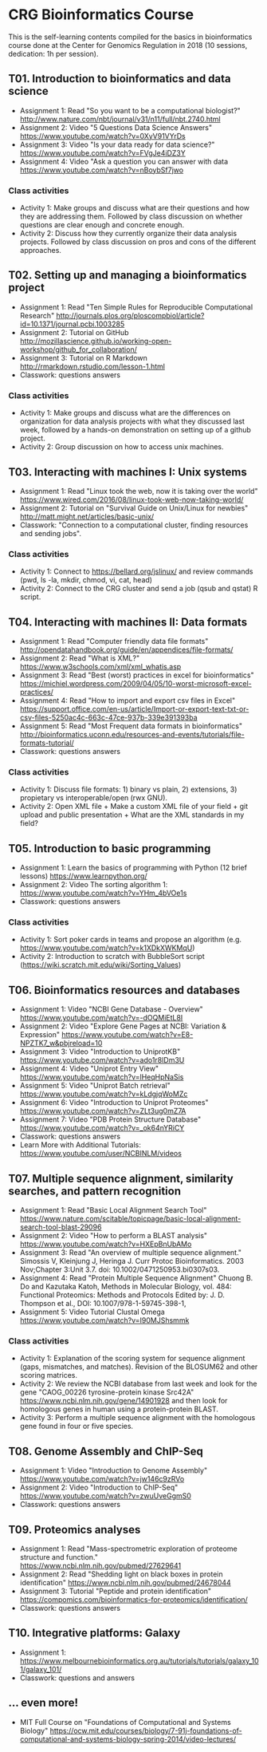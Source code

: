 CRG Bioinformatics Course
========================
This is the self-learning contents compiled for the basics in bioinformatics course done at the Center for Genomics Regulation in 2018 (10 sessions, dedication: 1h per session).

## T01. Introduction to bioinformatics and data science
* Assignment 1: Read "So you want to be a computational biologist?" http://www.nature.com/nbt/journal/v31/n11/full/nbt.2740.html
* Assignment 2: Video "5 Questions Data Science Answers" https://www.youtube.com/watch?v=0XyV91VYrDs
* Assignment 3: Video "Is your data ready for data science?" https://www.youtube.com/watch?v=FVgJe4iDZ3Y
* Assignment 4: Video "Ask a question you can answer with data https://www.youtube.com/watch?v=nBoybSf7jwo

### Class activities
* Activity 1: Make groups and discuss what are their questions and how they are addressing them. Followed by class discussion on whether questions are clear enough and concrete enough.
* Activity 2: Discuss how they currently organize their data analysis projects. Followed by class discussion on pros and cons of the different approaches.

## T02. Setting up and managing a bioinformatics project
* Assignment 1: Read "Ten Simple Rules for Reproducible Computational Research" http://journals.plos.org/ploscompbiol/article?id=10.1371/journal.pcbi.1003285
* Assignment 2: Tutorial on GitHub http://mozillascience.github.io/working-open-workshop/github_for_collaboration/
* Assignment 3: Tutorial on R Markdown http://rmarkdown.rstudio.com/lesson-1.html
* Classwork: questions answers

### Class activities
* Activity 1: Make groups and discuss what are the differences on organization for data analysis projects with what they discussed last week, followed by a hands-on demonstration on setting up of a github project.
* Activity 2: Group discussion on how to access unix machines.

## T03. Interacting with machines I: Unix systems
* Assignment 1: Read "Linux took the web, now it is taking over the world" https://www.wired.com/2016/08/linux-took-web-now-taking-world/
* Assignment 2: Tutorial on "Survival Guide on Unix/Linux for newbies" http://matt.might.net/articles/basic-unix/
* Classwork: "Connection to a computational cluster, finding resources and sending jobs".
### Class activities
* Activity 1: Connect to https://bellard.org/jslinux/ and review commands (pwd, ls -la, mkdir, chmod, vi, cat, head)
* Activity 2:  Connect to the CRG cluster and send a job (qsub and qstat) R script.

## T04. Interacting with machines II: Data formats
* Assignment 1: Read "Computer friendly data file formats" http://opendatahandbook.org/guide/en/appendices/file-formats/
* Assignment 2: Read "What is XML?" https://www.w3schools.com/xml/xml_whatis.asp
* Assignment 3: Read "Best (worst) practices in excel for bioinformatics" https://michiel.wordpress.com/2009/04/05/10-worst-microsoft-excel-practices/
* Assignment 4: Read "How to import and export csv files in Excel" https://support.office.com/en-us/article/Import-or-export-text-txt-or-csv-files-5250ac4c-663c-47ce-937b-339e391393ba
* Assignment 5: Read "Most Frequent data formats in bioinformatics" http://bioinformatics.uconn.edu/resources-and-events/tutorials/file-formats-tutorial/
* Classwork: questions answers

### Class activities
* Activity 1: Discuss file formats: 1) binary vs plain, 2) extensions, 3) propietary vs interoperable/open (rwx GNU).
* Activity 2: Open XML file + Make a custom XML file of your field + git upload and public presentation + What are the XML standards in my field?

## T05. Introduction to basic programming
* Assignment 1: Learn the basics of programming with Python (12 brief lessons) https://www.learnpython.org/
* Assignment 2: Video The sorting algorithm 1: https://www.youtube.com/watch?v=YHm_4bVOe1s
* Classwork: questions answers
	
### Class activities
* Activity 1: Sort poker cards in teams and propose an algorithm (e.g. https://www.youtube.com/watch?v=k1XDkXWKMqU)
* Activity 2: Introduction to scratch with BubbleSort script (https://wiki.scratch.mit.edu/wiki/Sorting_Values)

## T06. Bioinformatics resources and databases
* Assignment 1: Video "NCBI Gene Database - Overview" https://www.youtube.com/watch?v=-dOQMiEtL8I
* Assignment 2: Video "Explore Gene Pages at NCBI: Variation & Expression" https://www.youtube.com/watch?v=E8-NPZTK7_w&pbjreload=10
* Assignment 3: Video "Introduction to UniprotKB" https://www.youtube.com/watch?v=ado1r8IDm3U
* Assignment 4: Video "Uniprot Entry View" https://www.youtube.com/watch?v=lHeqHpNaSis
* Assignment 5: Video "Uniprot Batch retrieval" https://www.youtube.com/watch?v=kLdgjqWoMZc
* Assignment 6: Video "Introduction to Uniprot Proteomes" https://www.youtube.com/watch?v=ZLt3ug0mZ7A
* Assignment 7: Video "PDB Protein Structure Database" https://www.youtube.com/watch?v=_ok64nYRiCY
* Classwork: questions answers
* Learn More with Additional Tutorials: https://www.youtube.com/user/NCBINLM/videos

## T07. Multiple sequence alignment, similarity searches, and pattern recognition
* Assignment 1: Read "Basic Local Alignment Search Tool" https://www.nature.com/scitable/topicpage/basic-local-alignment-search-tool-blast-29096
* Assignment 2: Video "How to perform a BLAST analysis" https://www.youtube.com/watch?v=HXEpBnUbAMo
* Assignment 3: Read "An overview of multiple sequence alignment." Simossis V, Kleinjung J, Heringa J. Curr Protoc Bioinformatics. 2003 Nov;Chapter 3:Unit 3.7. doi: 10.1002/0471250953.bi0307s03.
* Assignment 4: Read "Protein Multiple Sequence Alignment" Chuong B. Do and Kazutaka Katoh, Methods in Molecular Biology, vol. 484: Functional Proteomics: Methods and Protocols Edited by: J. D. Thompson et al., DOI: 10.1007/978-1-59745-398-1, 
* Assignment 5: Video Tutorial Clustal Omega https://www.youtube.com/watch?v=I90MJShsmmk

### Class activities
* Activity 1: Explanation of the scoring system for sequence alignment (gaps, mismatches, and matches). Revision of the BLOSUM62 and other scoring matrices.
* Activity 2: We review the NCBI database from last week and look for the gene "CAOG_00226 tyrosine-protein kinase Src42A" https://www.ncbi.nlm.nih.gov/gene/14901928 and then look for homologous genes in human using a protein-protein BLAST.
* Activity 3: Perform a multiple sequence alignment with the homologous gene found in four or five species.


## T08. Genome Assembly and ChIP-Seq
* Assignment 1: Video "Introduction to Genome Assembly" https://www.youtube.com/watch?v=jw146c9zRVo
* Assignment 2: Video "Introduction to ChIP-Seq" https://www.youtube.com/watch?v=zwuUveGgmS0
* Classwork: questions answers

## T09. Proteomics analyses
* Assignment 1: Read "Mass-spectrometric exploration of proteome structure and function." https://www.ncbi.nlm.nih.gov/pubmed/27629641
* Assignment 2: Read "Shedding light on black boxes in protein identification" https://www.ncbi.nlm.nih.gov/pubmed/24678044
* Assignment 3: Tutorial "Peptide and protein identification" https://compomics.com/bioinformatics-for-proteomics/identification/
* Classwork: questions answers

## T10. Integrative platforms: Galaxy
* Assignment 1: https://www.melbournebioinformatics.org.au/tutorials/tutorials/galaxy_101/galaxy_101/
* Classwork: questions and answers

## ... even more!
* MIT Full Course on "Foundations of Computational and Systems Biology" https://ocw.mit.edu/courses/biology/7-91j-foundations-of-computational-and-systems-biology-spring-2014/video-lectures/

